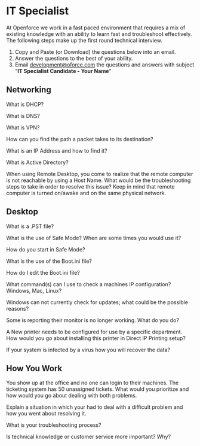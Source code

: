 # IT Specialist

At Openforce we work in a fast paced environment that requires a mix of existing knowledge with an ability to learn fast and troubleshoot effectively. The following steps make up the first round technical interview. 

1. Copy and Paste (or Download) the questions below into an email.
2. Answer the questions to the best of your ability.  
3. Email development@oforce.com the questions and answers with subject “**IT Specialist Candidate - Your Name**"


## Networking

What is DHCP?

What is DNS?

What is VPN?

How can you find the path a packet takes to its destination?

What is an IP Address and how to find it?

What is Active Directory?

When using Remote Desktop, you come to realize that the remote computer is not reachable by using a Host Name. What would be the troubleshooting steps to take in order to resolve this issue? Keep in mind that remote computer is turned on/awake and on the same physical network.

## Desktop

What is a .PST file?

What is the use of Safe Mode?  When are some times you would use it?

How do you start in Safe Mode?

What is the use of the Boot.ini file?

How do I edit the Boot.ini file?

What command(s) can I use to check a machines IP configuration?  Windows, Mac, Linux?

Windows can not currently check for updates; what could be the possible reasons?

Some is reporting their monitor is no longer working.  What do you do?

A New printer needs to be configured for use by a specific department. How would you go about installing this printer in Direct IP Printing setup?

If your system is infected by a virus how you will recover the data?


## How You Work

You show up at the office and no one can login to their machines.  The ticketing system has 50 unassigned tickets. What would you prioritize and how would you go about dealing with both problems.

Explain a situation in which your had to deal with a difficult problem and how you went about resolving it.

What is your troubleshooting process?

Is technical knowledge or customer service more important?  Why?





